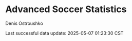 # Advanced Soccer Statistics
Denis Ostroushko

<!-- gfm -->

Last successful data update: 2025-05-07 01:23:30 CST
